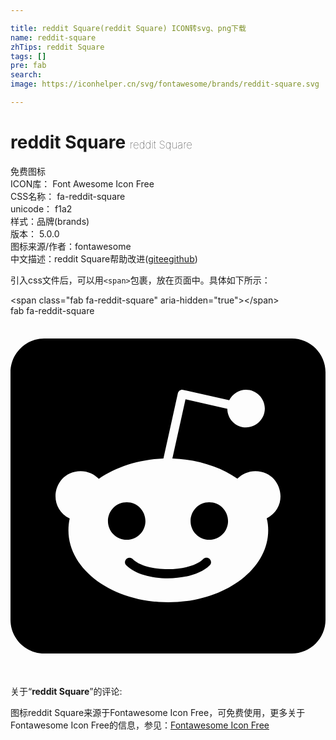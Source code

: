 ```yaml
---

title: reddit Square(reddit Square) ICON转svg、png下载
name: reddit-square
zhTips: reddit Square
tags: []
pre: fab
search: 
image: https://iconhelper.cn/svg/fontawesome/brands/reddit-square.svg

---
```


# reddit Square  <small style="font-size: 60%;font-weight: 100">reddit Square</small>


<div class="detail-page">
<p>
<span><span class="badge-success badge">免费图标</span> </span>
<br/>
<span>
ICON库：
<span class="badge-secondary badge">Font Awesome Icon Free</span> 
</span>
<br/>
<span>
CSS名称：
<span class="badge-secondary badge">fa-reddit-square</span> 
</span>
<br/>
<span>
unicode：
<span class="badge-secondary badge">f1a2</span> 
<copy-btn content='f1a2' btn-title=""></copy-btn>
<copy-btn :content='String.fromCodePoint(parseInt("f1a2", 16))' btn-title="复制U"></copy-btn>
</span><br/><span>样式：<span class="badge-light badge">品牌(brands)</span></span>
<br/>
<span>
版本：
<span class="badge-secondary badge">5.0.0</span> 
</span>
<br/>
<span>图标来源/作者：<span class="badge-light badge">fontawesome</span></span> 
<br/>
<span class="zh-detail">中文描述：<span class="badge-primary badge">reddit Square</span><span class="help-link"><span>帮助改进</span>(<a href="https://gitee.com/liuwave/icon-helper/edit/master/json/fontawesome/brands/reddit-square.json" target="_blank" rel="noopener noreferrer">gitee</a><a href="https://github.com/liuwave/icon-helper/edit/master/json/fontawesome/brands/reddit-square.json" target="_blank" rel="noopener noreferrer">github</a></span>)</span><br/>
</p>
</div>
<div class="alert alert-dark">
  <i class="fab fa-reddit-square fa-xs"></i>
  <i class="fab fa-reddit-square fa-sm"></i>
  <i class="fab fa-reddit-square fa-lg"></i>
  <i class="fab fa-reddit-square fa-2x"></i>
  <i class="fab fa-reddit-square fa-3x"></i>
  <i class="fab fa-reddit-square fa-5x"></i>
  <i class="fab fa-reddit-square fa-7x"></i>
</div>
<div>
  <p>引入css文件后，可以用<code>&lt;span&gt;</code>包裹，放在页面中。具体如下所示：    
  </p>
  <div class="alert alert-primary" style="font-size: 14px">
    &lt;span class="fab fa-reddit-square" aria-hidden="true"&gt;&lt;/span&gt;
    <copy-btn content='<span class="fab fa-reddit-square" aria-hidden="true"></span>'></copy-btn>
  </div>
  <div class="alert alert-secondary">
    <i class="fab fa-reddit-square"
    style="font-size: 24px"
    aria-hidden="true"></i> fab fa-reddit-square
    <copy-btn content="fab fa-reddit-square" btn-title="复制图标名称"></copy-btn>
  </div>
</div>
<div id="svg" class="svg-wrap">
<svg xmlns="http://www.w3.org/2000/svg" viewBox="0 0 448 512"><path d="M283.2 345.5c2.7 2.7 2.7 6.8 0 9.2-24.5 24.5-93.8 24.6-118.4 0-2.7-2.4-2.7-6.5 0-9.2 2.4-2.4 6.5-2.4 8.9 0 18.7 19.2 81 19.6 100.5 0 2.4-2.3 6.6-2.3 9 0zm-91.3-53.8c0-14.9-11.9-26.8-26.5-26.8-14.9 0-26.8 11.9-26.8 26.8 0 14.6 11.9 26.5 26.8 26.5 14.6 0 26.5-11.9 26.5-26.5zm90.7-26.8c-14.6 0-26.5 11.9-26.5 26.8 0 14.6 11.9 26.5 26.5 26.5 14.9 0 26.8-11.9 26.8-26.5 0-14.9-11.9-26.8-26.8-26.8zM448 80v352c0 26.5-21.5 48-48 48H48c-26.5 0-48-21.5-48-48V80c0-26.5 21.5-48 48-48h352c26.5 0 48 21.5 48 48zm-99.7 140.6c-10.1 0-19 4.2-25.6 10.7-24.1-16.7-56.5-27.4-92.5-28.6l18.7-84.2 59.5 13.4c0 14.6 11.9 26.5 26.5 26.5 14.9 0 26.8-12.2 26.8-26.8 0-14.6-11.9-26.8-26.8-26.8-10.4 0-19.3 6.2-23.8 14.9l-65.7-14.6c-3.3-.9-6.5 1.5-7.4 4.8l-20.5 92.8c-35.7 1.5-67.8 12.2-91.9 28.9-6.5-6.8-15.8-11-25.9-11-37.5 0-49.8 50.4-15.5 67.5-1.2 5.4-1.8 11-1.8 16.7 0 56.5 63.7 102.3 141.9 102.3 78.5 0 142.2-45.8 142.2-102.3 0-5.7-.6-11.6-2.1-17 33.6-17.2 21.2-67.2-16.1-67.2z"/></svg>
</div>
<detail full-name='fa-reddit-square'></detail>
<div class="icon-detail__container">
<p>关于“<b>reddit Square</b>”的评论:</p>
</div>
<Vssue title="关于“reddit Square”的评论" />    
<div><p>图标reddit Square来源于Fontawesome Icon Free，可免费使用，更多关于  Fontawesome Icon Free的信息，参见：<a target="_blank" href="https://iconhelper.cn/fontawesome.html">Fontawesome Icon Free</a>
</p></div>
